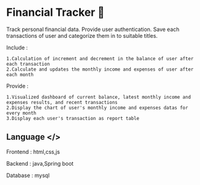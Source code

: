 
# Financial Tracker 💸

Track personal financial data.  Provide user authentication.  Save each transactions of user and categorize them in to suitable titles.

Include :

    1.Calculation of increment and decrement in the balance of user after each transaction
    2.Calculate and updates the monthly income and expenses of user after each month
  
Provide :

    1.Visualized dashboard of current balance, latest monthly income and expenses results, and recent transactions
    2.Display the chart of user's monthly income and expenses datas for every month
    3.Display each user's transaction as report table

## Language </>

Frontend  : html,css,js

Backend  : java,Spring boot

Database : mysql
